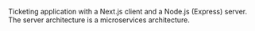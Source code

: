Ticketing application with a Next.js client and a Node.js (Express) server.
The server architecture is a microservices architecture.
